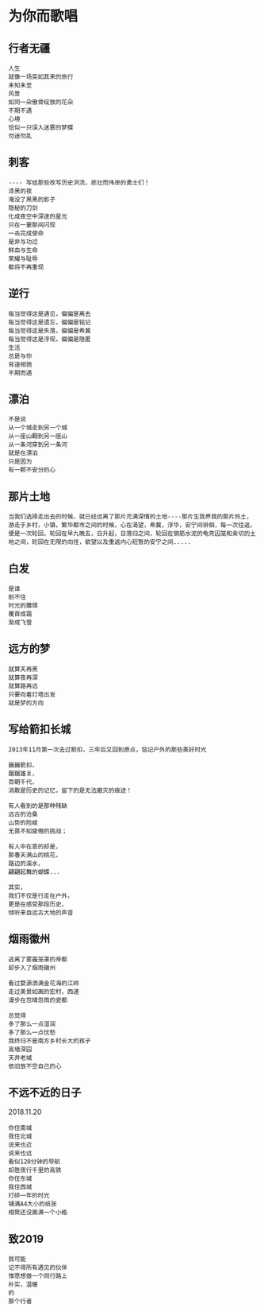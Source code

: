 # 为你而歌唱


## 行者无疆 
```
人生
就像一场突如其来的旅行
未知未至
风景
如同一朵傲骨绽放的花朵
不期不遇
心境
恰似一只误入迷雾的梦蝶
勿迷勿乱
```

## 刺客
```
---- 写给那些改写历史洪流，悲壮而伟岸的勇士们！
漆黑的夜
淹没了黑黑的影子
隐秘的刀剑
化成夜空中深邃的星光
只在一霎那间闪现
一击完成使命
是非与功过
鲜血与生命
荣耀与耻辱
都将不再重现
```

## 逆行
```
每当觉得这是遇见，偏偏是离去
每当觉得这是遗忘，偏偏是铭记
每当觉得这是失落，偏偏是希冀
每当觉得这是浮现，偏偏是隐匿
生活
总是与你
背道相驰
不期而遇
```

## 漂泊
```
不是说
从一个城走到另一个城
从一座山翻到另一座山
从一条河穿到另一条河
就是在漂泊
只是因为
有一颗不安分的心
```

## 那片土地

```
当我们选择走出去的时候，就已经远离了那片充满深情的土地----那片生我养我的那片热土，游走于乡村，小镇，繁华都市之间的时候，心在渴望，希冀，浮华，安宁间徘徊，每一次往返，便是一次轮回，轮回在早九晚五，日升起，日落归之间，轮回在钢筋水泥的龟壳囚笼和亲切的土地之间，轮回在无限的向往，欲望以及重返内心短暂的安宁之间.....
```

## 白发

```
是谁
耐不住
时光的雕琢
覆首成霜
渐成飞雪
```

## 远方的梦

```
就算天再黑
就算夜再深
就算路再远 
只要向着灯塔出发
就是梦的方向
```

## 写给箭扣长城

```
2013年11月第一次去过箭扣，三年后又回到原点，铭记户外的那些美好时光

巍巍箭扣，
踞踞雄关，
百朝千代，
消散是历史的记忆，留下的是无法磨灭的痕迹！

有人看到的是那种残缺
远古的沧桑
山势的险峻
无畏不知疲倦的挑战；

有人中在意的却是，
那春天满山的桃花，
路边的溪水，
翩翩起舞的蝴蝶...

其实，
我们不仅是行走在户外，
更是在感受那段历史，
倾听来自远古大地的声音
```

## 烟雨徽州

```
逃离了雾霾笼罩的帝都
却步入了烟雨徽州

看过婺源洒满金花海的江岭
走过美景如画的宏村，西递
漫步在忽晴忽雨的瓷都

总觉得
多了那么一点湿润
多了那么一点忧愁
我终归不是南方乡村长大的孩子
高墙深园
天井老城
依旧放不空自己的心
```

## 不远不近的日子  

2018.11.20

```
你住南城
我住北城
说来也近
说来也远
看似120分钟的导航
却胜夜行千里的高铁
你住东城
我住西城
打碎一年的时光
铺满A4大小的纸张
相聚还没画满一个小格
```

## 致2019

```
我可能
记不得所有遇见的伙伴
惟愿想做一个同行路上
朴实，温暖
的
那个行者
```
